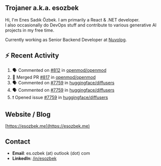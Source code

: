##  Trojaner a.k.a. esozbek
Hi, I'm Enes Sadık Özbek. I am primarily a React & .NET developer.  
I also occasionally do DevOps stuff and contribute to various generative AI projects in my free time.

Currently working as Senior Backend Developer at [Nuvolog](https://nuvolog.com/).

## :zap: Recent Activity

<!--START_SECTION:activity-->
1. 🗣 Commented on [#812](https://github.com/openmod/openmod/pull/812#issuecomment-2081165737) in [openmod/openmod](https://github.com/openmod/openmod)
2. 🎉 Merged PR [#817](https://github.com/openmod/openmod/pull/817) in [openmod/openmod](https://github.com/openmod/openmod)
3. 🗣 Commented on [#7759](https://github.com/huggingface/diffusers/issues/7759#issuecomment-2074203573) in [huggingface/diffusers](https://github.com/huggingface/diffusers)
4. 🗣 Commented on [#7759](https://github.com/huggingface/diffusers/issues/7759#issuecomment-2073860856) in [huggingface/diffusers](https://github.com/huggingface/diffusers)
5. ❗ Opened issue [#7759](https://github.com/huggingface/diffusers/issues/7759) in [huggingface/diffusers](https://github.com/huggingface/diffusers)
<!--END_SECTION:activity-->

## Website / Blog
[https://esozbek.me](https://esozbek.me)

## Contact
- **Email**: es.ozbek (at) outlook (dot) com
- **LinkedIn**: [/in/esozbek](https://linkedin.com/in/esozbek)
